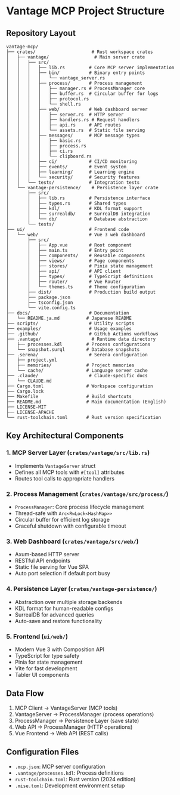 # Vantage MCP Project Structure

## Repository Layout
```
vantage-mcp/
├── crates/                     # Rust workspace crates
│   ├── vantage/                 # Main server crate
│   │   ├── src/
│   │   │   ├── lib.rs         # Core MCP server implementation
│   │   │   ├── bin/           # Binary entry points
│   │   │   │   └── vantage_server.rs
│   │   │   ├── process/       # Process management
│   │   │   │   ├── manager.rs # ProcessManager core
│   │   │   │   ├── buffer.rs  # Circular buffer for logs
│   │   │   │   ├── protocol.rs
│   │   │   │   └── shell.rs
│   │   │   ├── web/           # Web dashboard server
│   │   │   │   ├── server.rs  # HTTP server
│   │   │   │   ├── handlers.rs # Request handlers
│   │   │   │   ├── api.rs     # API routes
│   │   │   │   └── assets.rs  # Static file serving
│   │   │   ├── messages/      # MCP message types
│   │   │   │   ├── basic.rs
│   │   │   │   ├── process.rs
│   │   │   │   ├── ci.rs
│   │   │   │   └── clipboard.rs
│   │   │   ├── ci/            # CI/CD monitoring
│   │   │   ├── events/        # Event system
│   │   │   ├── learning/      # Learning engine
│   │   │   └── security/      # Security features
│   │   └── tests/             # Integration tests
│   └── vantage-persistence/    # Persistence layer crate
│       ├── src/
│       │   ├── lib.rs         # Persistence interface
│       │   ├── types.rs       # Shared types
│       │   ├── kdl/           # KDL format support
│       │   ├── surrealdb/     # SurrealDB integration
│       │   └── db/            # Database abstraction
│       └── tests/
├── ui/                        # Frontend code
│   └── web/                   # Vue 3 web dashboard
│       ├── src/
│       │   ├── App.vue        # Root component
│       │   ├── main.ts        # Entry point
│       │   ├── components/    # Reusable components
│       │   ├── views/         # Page components
│       │   ├── stores/        # Pinia state management
│       │   ├── api/           # API client
│       │   ├── types/         # TypeScript definitions
│       │   ├── router/        # Vue Router
│       │   └── themes.ts      # Theme configuration
│       ├── dist/              # Production build output
│       ├── package.json
│       ├── tsconfig.json
│       └── vite.config.ts
├── docs/                      # Documentation
│   └── README.ja.md          # Japanese README
├── scripts/                   # Utility scripts
├── examples/                  # Usage examples
├── .github/                   # GitHub Actions workflows
├── .vantage/                   # Runtime data directory
│   ├── processes.kdl         # Process configurations
│   └── snapshot.surql        # Database snapshots
├── .serena/                   # Serena configuration
│   ├── project.yml
│   ├── memories/             # Project memories
│   └── cache/                # Language server cache
├── .claude/                   # Claude-specific docs
│   └── CLAUDE.md
├── Cargo.toml                # Workspace configuration
├── Cargo.lock
├── Makefile                  # Build shortcuts
├── README.md                 # Main documentation (English)
├── LICENSE-MIT
├── LICENSE-APACHE
└── rust-toolchain.toml       # Rust version specification
```

## Key Architectural Components

### 1. MCP Server Layer (`crates/vantage/src/lib.rs`)
- Implements `VantageServer` struct
- Defines all MCP tools with `#[tool]` attributes
- Routes tool calls to appropriate handlers

### 2. Process Management (`crates/vantage/src/process/`)
- `ProcessManager`: Core process lifecycle management
- Thread-safe with `Arc<RwLock<HashMap>>`
- Circular buffer for efficient log storage
- Graceful shutdown with configurable timeout

### 3. Web Dashboard (`crates/vantage/src/web/`)
- Axum-based HTTP server
- RESTful API endpoints
- Static file serving for Vue SPA
- Auto port selection if default port busy

### 4. Persistence Layer (`crates/vantage-persistence/`)
- Abstraction over multiple storage backends
- KDL format for human-readable configs
- SurrealDB for advanced queries
- Auto-save and restore functionality

### 5. Frontend (`ui/web/`)
- Modern Vue 3 with Composition API
- TypeScript for type safety
- Pinia for state management
- Vite for fast development
- Tabler UI components

## Data Flow
1. MCP Client → VantageServer (MCP tools)
2. VantageServer → ProcessManager (process operations)
3. ProcessManager → Persistence Layer (save state)
4. Web API → ProcessManager (HTTP operations)
5. Vue Frontend → Web API (REST calls)

## Configuration Files
- `.mcp.json`: MCP server configuration
- `.vantage/processes.kdl`: Process definitions
- `rust-toolchain.toml`: Rust version (2024 edition)
- `.mise.toml`: Development environment setup
